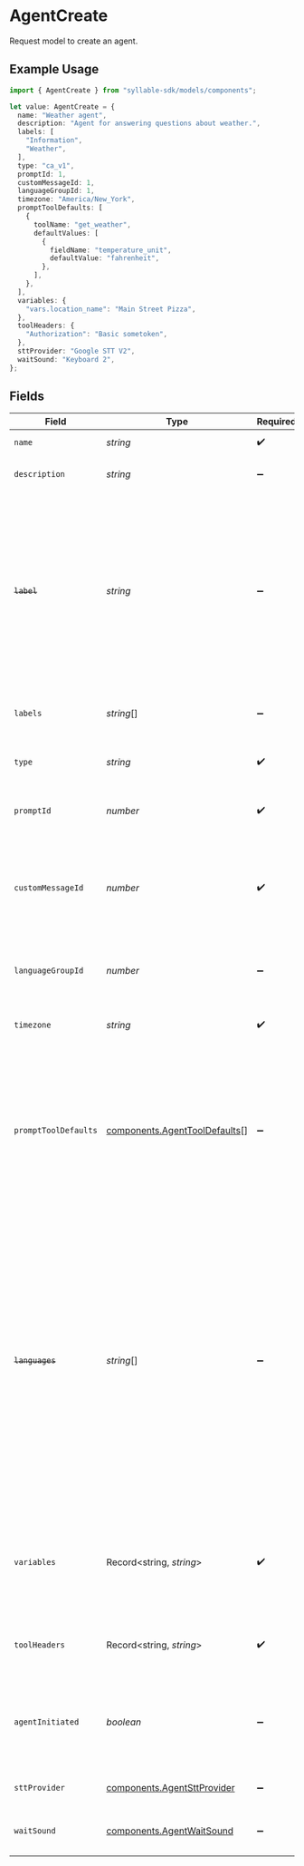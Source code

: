 # AgentCreate

Request model to create an agent.

## Example Usage

```typescript
import { AgentCreate } from "syllable-sdk/models/components";

let value: AgentCreate = {
  name: "Weather agent",
  description: "Agent for answering questions about weather.",
  labels: [
    "Information",
    "Weather",
  ],
  type: "ca_v1",
  promptId: 1,
  customMessageId: 1,
  languageGroupId: 1,
  timezone: "America/New_York",
  promptToolDefaults: [
    {
      toolName: "get_weather",
      defaultValues: [
        {
          fieldName: "temperature_unit",
          defaultValue: "fahrenheit",
        },
      ],
    },
  ],
  variables: {
    "vars.location_name": "Main Street Pizza",
  },
  toolHeaders: {
    "Authorization": "Basic sometoken",
  },
  sttProvider: "Google STT V2",
  waitSound: "Keyboard 2",
};
```

## Fields

| Field                                                                                                                                                                                                                                                                              | Type                                                                                                                                                                                                                                                                               | Required                                                                                                                                                                                                                                                                           | Description                                                                                                                                                                                                                                                                        | Example                                                                                                                                                                                                                                                                            |
| ---------------------------------------------------------------------------------------------------------------------------------------------------------------------------------------------------------------------------------------------------------------------------------- | ---------------------------------------------------------------------------------------------------------------------------------------------------------------------------------------------------------------------------------------------------------------------------------- | ---------------------------------------------------------------------------------------------------------------------------------------------------------------------------------------------------------------------------------------------------------------------------------- | ---------------------------------------------------------------------------------------------------------------------------------------------------------------------------------------------------------------------------------------------------------------------------------- | ---------------------------------------------------------------------------------------------------------------------------------------------------------------------------------------------------------------------------------------------------------------------------------- |
| `name`                                                                                                                                                                                                                                                                             | *string*                                                                                                                                                                                                                                                                           | :heavy_check_mark:                                                                                                                                                                                                                                                                 | The agent name                                                                                                                                                                                                                                                                     | Weather agent                                                                                                                                                                                                                                                                      |
| `description`                                                                                                                                                                                                                                                                      | *string*                                                                                                                                                                                                                                                                           | :heavy_minus_sign:                                                                                                                                                                                                                                                                 | The agent description                                                                                                                                                                                                                                                              | Agent for answering questions about weather.                                                                                                                                                                                                                                       |
| ~~`label`~~                                                                                                                                                                                                                                                                        | *string*                                                                                                                                                                                                                                                                           | :heavy_minus_sign:                                                                                                                                                                                                                                                                 | : warning: ** DEPRECATED **: This will be removed in a future release, please migrate away from it as soon as possible.<br/><br/>The agent label (DEPRECATED - use labels instead.)                                                                                                | Information                                                                                                                                                                                                                                                                        |
| `labels`                                                                                                                                                                                                                                                                           | *string*[]                                                                                                                                                                                                                                                                         | :heavy_minus_sign:                                                                                                                                                                                                                                                                 | The agent labels                                                                                                                                                                                                                                                                   | [<br/>"Information",<br/>"Weather"<br/>]                                                                                                                                                                                                                                           |
| `type`                                                                                                                                                                                                                                                                             | *string*                                                                                                                                                                                                                                                                           | :heavy_check_mark:                                                                                                                                                                                                                                                                 | The agent type. Must be "ca_v1" currently.                                                                                                                                                                                                                                         | ca_v1                                                                                                                                                                                                                                                                              |
| `promptId`                                                                                                                                                                                                                                                                         | *number*                                                                                                                                                                                                                                                                           | :heavy_check_mark:                                                                                                                                                                                                                                                                 | ID of the prompt associated with the agent                                                                                                                                                                                                                                         | 1                                                                                                                                                                                                                                                                                  |
| `customMessageId`                                                                                                                                                                                                                                                                  | *number*                                                                                                                                                                                                                                                                           | :heavy_check_mark:                                                                                                                                                                                                                                                                 | Internal ID of the custom message that should be delivered at the beginning of a conversation with the agent                                                                                                                                                                       | 1                                                                                                                                                                                                                                                                                  |
| `languageGroupId`                                                                                                                                                                                                                                                                  | *number*                                                                                                                                                                                                                                                                           | :heavy_minus_sign:                                                                                                                                                                                                                                                                 | Internal ID of the language group associated with the agent                                                                                                                                                                                                                        | 1                                                                                                                                                                                                                                                                                  |
| `timezone`                                                                                                                                                                                                                                                                         | *string*                                                                                                                                                                                                                                                                           | :heavy_check_mark:                                                                                                                                                                                                                                                                 | The time zone in which the agent operates                                                                                                                                                                                                                                          | America/New_York                                                                                                                                                                                                                                                                   |
| `promptToolDefaults`                                                                                                                                                                                                                                                               | [components.AgentToolDefaults](../../models/components/agenttooldefaults.md)[]                                                                                                                                                                                                     | :heavy_minus_sign:                                                                                                                                                                                                                                                                 | Agent-level static parameter values for the agent's tools, overriding any tool-level defaults                                                                                                                                                                                      | [<br/>{<br/>"default_values": [<br/>{<br/>"default_value": "fahrenheit",<br/>"field_name": "temperature_unit"<br/>}<br/>],<br/>"tool_name": "get_weather"<br/>}<br/>]                                                                                                              |
| ~~`languages`~~                                                                                                                                                                                                                                                                    | *string*[]                                                                                                                                                                                                                                                                         | :heavy_minus_sign:                                                                                                                                                                                                                                                                 | : warning: ** DEPRECATED **: This will be removed in a future release, please migrate away from it as soon as possible.<br/><br/>BCP 47 codes of languages the agent supports. (DEPRECATED - pass an empty list here and use language group ID to link agent to a language group instead.) | [<br/>"en-US",<br/>"es-US"<br/>]                                                                                                                                                                                                                                                   |
| `variables`                                                                                                                                                                                                                                                                        | Record<string, *string*>                                                                                                                                                                                                                                                           | :heavy_check_mark:                                                                                                                                                                                                                                                                 | Custom context variables for the conversation session. Keys should be prefixed with "vars.".                                                                                                                                                                                       | {<br/>"vars.location_name": "Main Street Pizza"<br/>}                                                                                                                                                                                                                              |
| `toolHeaders`                                                                                                                                                                                                                                                                      | Record<string, *string*>                                                                                                                                                                                                                                                           | :heavy_check_mark:                                                                                                                                                                                                                                                                 | Optional headers to include in tool calls for agent.                                                                                                                                                                                                                               | {<br/>"Authorization": "Basic sometoken"<br/>}                                                                                                                                                                                                                                     |
| `agentInitiated`                                                                                                                                                                                                                                                                   | *boolean*                                                                                                                                                                                                                                                                          | :heavy_minus_sign:                                                                                                                                                                                                                                                                 | Whether the agent initiates conversation with a user after the custom message is delivered                                                                                                                                                                                         | false                                                                                                                                                                                                                                                                              |
| `sttProvider`                                                                                                                                                                                                                                                                      | [components.AgentSttProvider](../../models/components/agentsttprovider.md)                                                                                                                                                                                                         | :heavy_minus_sign:                                                                                                                                                                                                                                                                 | Speech-to-text provider for the agent.                                                                                                                                                                                                                                             | Google STT V2                                                                                                                                                                                                                                                                      |
| `waitSound`                                                                                                                                                                                                                                                                        | [components.AgentWaitSound](../../models/components/agentwaitsound.md)                                                                                                                                                                                                             | :heavy_minus_sign:                                                                                                                                                                                                                                                                 | Sound to play while waiting for a response from the LLM.                                                                                                                                                                                                                           | No Sound                                                                                                                                                                                                                                                                           |